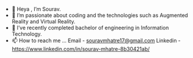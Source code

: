 - 👋 Heya , I’m Sourav.
- 👀 I’m passionate about coding and the technologies such as Augmented Reality and Virtual Reality.
- 🌱 I’ve recently completed bachelor of engineering in Information Technology.
- 📫 How to reach me ... Email - souravmhatre17@gmail.com   Linkedin - https://www.linkedin.com/in/sourav-mhatre-8b30421ab/

<!---
iamsourav17/iamsourav17 is a ✨ special ✨ repository because its `README.md` (this file) appears on your GitHub profile.
You can click the Preview link to take a look at your changes.
--->

